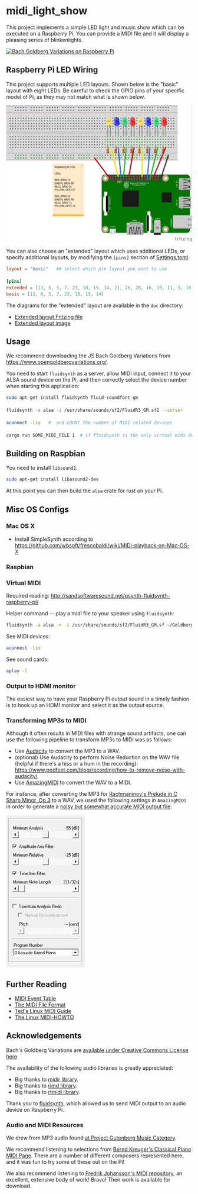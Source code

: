 # midi_light_show

This project implements a simple LED light and music show which can be executed on a Raspberry Pi.  You can provide a MIDI file and it will display a pleasing series of blinkenlights.

[![Bach Goldberg Variations on Raspberry Pi](http://img.youtube.com/vi/9y1bVPCvIWE/0.jpg)](http://www.youtube.com/watch?v=9y1bVPCvIWE "YouTube: Prototype MIDI Light Show on Raspberry Pi")

## Raspberry Pi LED Wiring

This project supports multiple LED layouts.  Shown below is the "basic" layout with eight LEDs.  Be careful to check the GPIO pins of your specific model of Pi, as they may not match what is shown below.

![Fritzing Diagram](doc/midi_light_show.jpg)

You can also choose an "extended" layout which uses additional LEDs, or specify additional layouts, by modifying the `[pins]` section of [Settings.toml](Settings.toml):

```toml
layout = "basic"   ## select which pin layout you want to use

[pins]
extended = [13, 6, 5, 7, 23, 18, 15, 14, 21, 26, 20, 16, 19, 11, 9, 10, 22, 27]
basic = [13, 6, 5, 7, 23, 18, 15, 14]
```

The diagrams for the "extended" layout are available in the `doc` directory:

* [Extended layout Fritzing file](doc/midi_light_show_extended.fzz)
* [Extended layout image](doc/midi_light_show_extended.jpg)

## Usage

We recommend downloading the JS Bach Goldberg Variations from https://www.opengoldbergvariations.org/.

You need to start `fluidsynth` as a server, allow MIDI input, connect it to your ALSA sound device on the Pi, and then correctly select the device number when starting this application:

```sh
sudo apt-get install fluidsynth fluid-soundfont-gm

fluidsynth -a alsa -i /usr/share/sounds/sf2/FluidR3_GM.sf2 --server

aconnect -lio   #  and COUNT the number of MIDI related devices

cargo run SOME_MIDI_FILE 1  # if fluidsynth is the only virtual midi device on your pi, it should have ID 1.  see above
```

## Building on Raspbian

You need to install `libsound2`.

```sh
sudo apt-get install libasound2-dev
```

At this point you can then build the `alsa` crate for rust on your Pi.

## Misc OS Configs

### Mac OS X

* Install SimpleSynth according to https://github.com/wbsoft/frescobaldi/wiki/MIDI-playback-on-Mac-OS-X

### Raspbian

### Virtual MIDI

Required reading: http://sandsoftwaresound.net/qsynth-fluidsynth-raspberry-pi/

Helper command -- play a midi file to your speaker using `fluidsynth`:

```sh
fluidsynth -a alsa -n -i /usr/share/sounds/sf2/FluidR3_GM.sf ~/Goldberg_Variations.mid
```

See MIDI devices:

```sh
aconnect -lio
```

See sound cards:

```sh
aplay -l
```

### Output to HDMI monitor

The easiest way to have your Raspberry Pi output sound in a timely fashion is to hook up an HDMI monitor and select it as the output source.

### Transforming MP3s to MIDI

Although it often results in MIDI files with strange sound artifacts, one can use the following pipeline to transform MP3s to MIDI was as follows:

* Use [Audacity](https://www.audacityteam.org/) to convert the MP3 to a WAV.
* (optional) Use Audacity to perform Noise Reduction on the WAV file (helpful if there's a hiss or a hum in the recording): https://www.podfeet.com/blog/recording/how-to-remove-noise-with-audacity/
* Use [AmazingMIDI](http://www.pluto.dti.ne.jp/~araki/amazingmidi/) to convert the WAV to a MIDI.

For instance, after converting the MP3 for [Rachmaninov's Prelude in C Sharp Minor, Op 3](https://www.gutenberg.org/ebooks/10175) to a WAV, we used the following settings in `AmazingMIDI` in order to generate a [noisy but somewhat accurate MIDI output file](resources/rach3.mid):

![Rach Prelude to MIDI](doc/rach_to_midi.png)

## Further Reading

* [MIDI Event Table](http://www.onicos.com/staff/iz/formats/midi-event.html)
* [The MIDI File Format](https://www.csie.ntu.edu.tw/~r92092/ref/midi/)
* [Ted's Linux MIDI Guide](http://tedfelix.com/linux/linux-midi.html)
* [The Linux MIDI-HOWTO](http://tldp.org/HOWTO/MIDI-HOWTO-10.html)

## Acknowledgements

Bach's Goldberg Variations are [available under Creative Commons License here](https://www.opengoldbergvariations.org/).

The availability of the following audio libraries is greatly appreciated:

* Big thanks to [midir library](https://github.com/Boddlnagg/midir).
* Big thanks to [rimd library](https://github.com/RustAudio/rimd).
* Big thanks to [rtmidi library](https://github.com/thestk/rtmidi).

Thank you to [fluidsynth](http://www.fluidsynth.org/), which allowed us to send MIDI output to an audio device on Raspberry Pi.

### Audio and MIDI Resources

We drew from MP3 audio found [at Project Gutenberg Music Category](https://www.gutenberg.org/browse/categories/3).

We recommend listening to selections from [Bernd Kreuger's Classical Piano MIDI Page](http://www.piano-midi.de/midi_files.htm).  There are a number of different composers represented here, and it was fun to try some of these out on the Pi!

We also recommend listening to [Fredrik Johansson's MIDI repository](https://github.com/fredrik-johansson/midi), an excellent, extensive body of work!  Bravo!  Their work is available for download.
